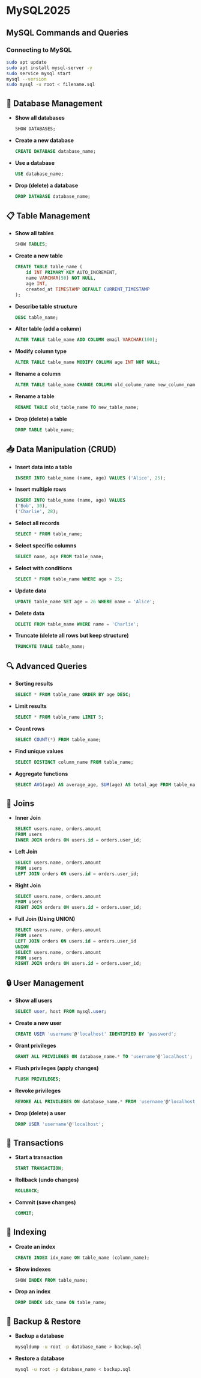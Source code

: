 # MySQL2025

## MySQL Commands and Queries

### Connecting to MySQL
```sh
sudo apt update
sudo apt install mysql-server -y
sudo service mysql start
mysql --version
sudo mysql -u root < filename.sql
```

## 📁 Database Management

- **Show all databases**
  ```sql
  SHOW DATABASES;
  ```

- **Create a new database**
  ```sql
  CREATE DATABASE database_name;
  ```

- **Use a database**
  ```sql
  USE database_name;
  ```

- **Drop (delete) a database**
  ```sql
  DROP DATABASE database_name;
  ```

## 📋 Table Management

- **Show all tables**
  ```sql
  SHOW TABLES;
  ```

- **Create a new table**
  ```sql
  CREATE TABLE table_name (
      id INT PRIMARY KEY AUTO_INCREMENT,
      name VARCHAR(50) NOT NULL,
      age INT,
      created_at TIMESTAMP DEFAULT CURRENT_TIMESTAMP
  );
  ```

- **Describe table structure**
  ```sql
  DESC table_name;
  ```

- **Alter table (add a column)**
  ```sql
  ALTER TABLE table_name ADD COLUMN email VARCHAR(100);
  ```

- **Modify column type**
  ```sql
  ALTER TABLE table_name MODIFY COLUMN age INT NOT NULL;
  ```

- **Rename a column**
  ```sql
  ALTER TABLE table_name CHANGE COLUMN old_column_name new_column_name VARCHAR(50);
  ```

- **Rename a table**
  ```sql
  RENAME TABLE old_table_name TO new_table_name;
  ```

- **Drop (delete) a table**
  ```sql
  DROP TABLE table_name;
  ```

## 📥 Data Manipulation (CRUD)

- **Insert data into a table**
  ```sql
  INSERT INTO table_name (name, age) VALUES ('Alice', 25);
  ```

- **Insert multiple rows**
  ```sql
  INSERT INTO table_name (name, age) VALUES 
  ('Bob', 30),
  ('Charlie', 28);
  ```

- **Select all records**
  ```sql
  SELECT * FROM table_name;
  ```

- **Select specific columns**
  ```sql
  SELECT name, age FROM table_name;
  ```

- **Select with conditions**
  ```sql
  SELECT * FROM table_name WHERE age > 25;
  ```

- **Update data**
  ```sql
  UPDATE table_name SET age = 26 WHERE name = 'Alice';
  ```

- **Delete data**
  ```sql
  DELETE FROM table_name WHERE name = 'Charlie';
  ```

- **Truncate (delete all rows but keep structure)**
  ```sql
  TRUNCATE TABLE table_name;
  ```

## 🔍 Advanced Queries

- **Sorting results**
  ```sql
  SELECT * FROM table_name ORDER BY age DESC;
  ```

- **Limit results**
  ```sql
  SELECT * FROM table_name LIMIT 5;
  ```

- **Count rows**
  ```sql
  SELECT COUNT(*) FROM table_name;
  ```

- **Find unique values**
  ```sql
  SELECT DISTINCT column_name FROM table_name;
  ```

- **Aggregate functions**
  ```sql
  SELECT AVG(age) AS average_age, SUM(age) AS total_age FROM table_name;
  ```

## 🔗 Joins

- **Inner Join**
  ```sql
  SELECT users.name, orders.amount 
  FROM users 
  INNER JOIN orders ON users.id = orders.user_id;
  ```

- **Left Join**
  ```sql
  SELECT users.name, orders.amount 
  FROM users 
  LEFT JOIN orders ON users.id = orders.user_id;
  ```

- **Right Join**
  ```sql
  SELECT users.name, orders.amount 
  FROM users 
  RIGHT JOIN orders ON users.id = orders.user_id;
  ```

- **Full Join (Using UNION)**
  ```sql
  SELECT users.name, orders.amount 
  FROM users 
  LEFT JOIN orders ON users.id = orders.user_id
  UNION
  SELECT users.name, orders.amount 
  FROM users 
  RIGHT JOIN orders ON users.id = orders.user_id;
  ```

## 🔒 User Management

- **Show all users**
  ```sql
  SELECT user, host FROM mysql.user;
  ```

- **Create a new user**
  ```sql
  CREATE USER 'username'@'localhost' IDENTIFIED BY 'password';
  ```

- **Grant privileges**
  ```sql
  GRANT ALL PRIVILEGES ON database_name.* TO 'username'@'localhost';
  ```

- **Flush privileges (apply changes)**
  ```sql
  FLUSH PRIVILEGES;
  ```

- **Revoke privileges**
  ```sql
  REVOKE ALL PRIVILEGES ON database_name.* FROM 'username'@'localhost';
  ```

- **Drop (delete) a user**
  ```sql
  DROP USER 'username'@'localhost';
  ```

## 📌 Transactions

- **Start a transaction**
  ```sql
  START TRANSACTION;
  ```

- **Rollback (undo changes)**
  ```sql
  ROLLBACK;
  ```

- **Commit (save changes)**
  ```sql
  COMMIT;
  ```

## 📌 Indexing

- **Create an index**
  ```sql
  CREATE INDEX idx_name ON table_name (column_name);
  ```

- **Show indexes**
  ```sql
  SHOW INDEX FROM table_name;
  ```

- **Drop an index**
  ```sql
  DROP INDEX idx_name ON table_name;
  ```

## 🚀 Backup & Restore

- **Backup a database**
  ```sh
  mysqldump -u root -p database_name > backup.sql
  ```

- **Restore a database**
  ```sh
  mysql -u root -p database_name < backup.sql
  
